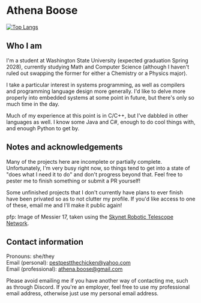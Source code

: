 # Athena Boose

[![Top Langs](https://github-readme-stats.vercel.app/api/top-langs/?username=chickenspaceprogram&exclude_repo=wsu-game-jam-2024&bg_color=00000000)](https://github.com/anuraghazra/github-readme-stats)

## Who I am

I'm a student at Washington State University (expected graduation Spring 2028), currently studying Math and Computer Science (although I haven't ruled out swapping the former for either a Chemistry or a Physics major).

I take a particular interest in systems programming, as well as compilers and programming language design more generally. I'd like to delve more properly into embedded systems at some point in future, but there's only so much time in the day.

Much of my experience at this point is in C/C++, but I've dabbled in other languages as well. 
I know some Java and C#, enough to do cool things with, and enough Python to get by.

## Notes and acknowledgements

Many of the projects here are incomplete or partially complete. Unfortunately, I'm very busy right now, so things tend to get into a state of "does what I need it to do" and don't progress beyond that. Feel free to pester me to finish something or submit a PR yourself!

Some unfinished projects that I don't currently have plans to ever finish have been privated so as to not clutter my profile.
If you'd like access to one of these, email me and I'll make it public again!

pfp: Image of Messier 17, taken using the [Skynet Robotic Telescope Network](https://skynet.unc.edu/).

## Contact information

Pronouns: she/they\
Email (personal): <pestpestthechicken@yahoo.com>\
Email (professional): <athena.boose@gmail.com>

Please avoid emailing me if you have another way of contacting me, such as through Discord.
If you're an employer, feel free to use my professional email address, otherwise just use my personal email address.


